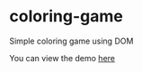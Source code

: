 # coloring-game
Simple coloring game using DOM 

You can view the demo [here](https://little-zaets.github.io/coloring-game/)
